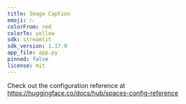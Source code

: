 ```yaml
---
title: Image Caption
emoji: 📉
colorFrom: red
colorTo: yellow
sdk: streamlit
sdk_version: 1.17.0
app_file: app.py
pinned: false
license: mit
---
```


Check out the configuration reference at https://huggingface.co/docs/hub/spaces-config-reference
